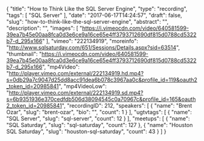 {
  "title": "How to Think Like the SQL Server Engine",
  "type": "recording",
  "tags": [
    "SQL Server"
  ],
  "date": "2017-06-17T14:24:57",
  "draft": false,
  "slug": "how-to-think-like-the-sql-server-engine",
  "abstract": "",
  "description": "",
  "images": [
    "https://i.vimeocdn.com/video/640581599-39ea7b45e00aa8fca0d3e6ce9a16ce65e4ff3793712690df815d0788cd5322b7-d_295x166"
  ],
  "vimeo": "222134919",
  "moreinfo": "http://www.sqlsaturday.com/651/Sessions/Details.aspx?sid=63514",
  "thumbnail": "https://i.vimeocdn.com/video/640581599-39ea7b45e00aa8fca0d3e6ce9a16ce65e4ff3793712690df815d0788cd5322b7-d_295x166",
  "mp4Video": "http://player.vimeo.com/external/222134919.hd.mp4?s=0db29a7c9047d25dd8acc91dea6b078c3967aa0c&profile_id=119&oauth2_token_id=20985841",
  "mp4VideoLow": "http://player.vimeo.com/external/222134919.sd.mp4?s=6b9351936e370cedfdb506d38094545c0a70967c&profile_id=165&oauth2_token_id=20985841",
  "recordingID": 212,
  "speakers": [
    {
      "name": "Brent Ozar",
      "slug": "brent-ozar",
      "bio": "",
      "count": 1
    }
  ],
  "ugtvtags": [
    {
      "name": "SQL Server",
      "slug": "sql-server",
      "count": 12
    }
  ],
  "meetups": [
    {
      "name": "SQL Saturday",
      "slug": "sql-saturday",
      "count": 127
    },
    {
      "name": "Houston SQL Saturday",
      "slug": "houston-sql-saturday",
      "count": 43
    }
  ]
}
